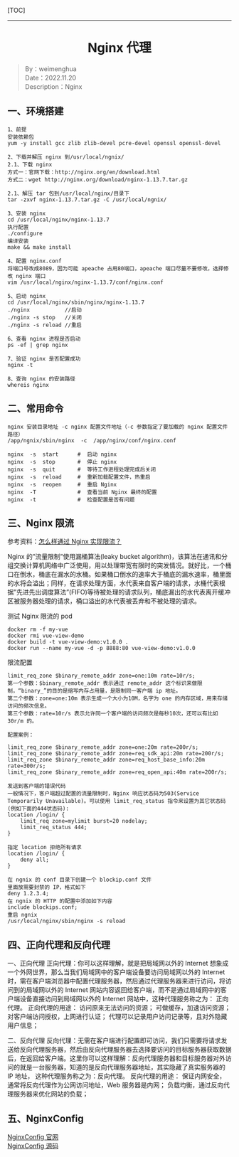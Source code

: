 [TOC]

---

<h1 align="center">Nginx 代理</h1>

> By：weimenghua  
> Date：2022.11.20  
> Description：Nginx  



## 一、环境搭建

```
1、前提
安装依赖包
yum -y install gcc zlib zlib-devel pcre-devel openssl openssl-devel

2、下载并解压 nginx 到/usr/local/ngnix/
2.1、下载 nginx
方式一：官网下载：http://nginx.org/en/download.html  
方式二：wget http://nginx.org/download/nginx-1.13.7.tar.gz

2.1、解压 tar 包到/usr/local/nginx/目录下
tar -zxvf nginx-1.13.7.tar.gz -C /usr/local/ngnix/

3、安装 nginx
cd /usr/local/nginx/nginx-1.13.7
执行配置
./configure
编译安装
make && make install

4、配置 nginx.conf
将端口号改成8089，因为可能 apeache 占用80端口，apeache 端口尽量不要修改，选择修改 nginx 端口
vim /usr/local/nginx/nginx-1.13.7/conf/nginx.conf

5、启动 nginx
cd /usr/local/nginx/sbin/nginx/nginx-1.13.7
./nginx           //启动
./nginx -s stop   //关闭
./nginx -s reload //重启

6、查看 nginx 进程是否启动
ps -ef | grep nginx

7、验证 nginx 是否配置成功
nginx -t

8、查询 nginx 的安装路径
whereis nginx
```



## 二、常用命令

```
nginx 安装目录地址 -c nginx 配置文件地址（-c 参数指定了要加载的 nginx 配置文件路径）  
/app/ngnix/sbin/nginx  -c  /app/nginx/conf/nginx.conf

nginx  -s  start      #  启动 nginx  
nginx  -s  stop       #  停止 nginx  
nginx  -s  quit       #  等待工作进程处理完成后关闭  
nginx  -s  reload     #  重新加载配置文件，热重启  
nginx  -s  reopen     #  重启 Nginx  
nginx  -T             #  查看当前 Nginx 最终的配置  
nginx  -t             #  检查配置是否有问题  
```



## 三、Nginx 限流

参考资料：[怎么样通过 Nginx 实现限流？](https://zhuanlan.zhihu.com/p/463946760)

Nginx 的”流量限制”使用漏桶算法(leaky bucket algorithm)，该算法在通讯和分组交换计算机网络中广泛使用，用以处理带宽有限时的突发情况。就好比，一个桶口在倒水，桶底在漏水的水桶。如果桶口倒水的速率大于桶底的漏水速率，桶里面的水将会溢出；同样，在请求处理方面，水代表来自客户端的请求，水桶代表根据”先进先出调度算法”(FIFO)等待被处理的请求队列，桶底漏出的水代表离开缓冲区被服务器处理的请求，桶口溢出的水代表被丢弃和不被处理的请求。

测试 Nginx 限流的 pod
```
docker rm -f my-vue
docker rmi vue-view-demo
docker build -t vue-view-demo:v1.0.0 .
docker run --name my-vue -d -p 8888:80 vue-view-demo:v1.0.0
```

限流配置
```
limit_req_zone $binary_remote_addr zone=one:10m rate=10r/s;
第一个参数：$binary_remote_addr 表示通过 remote_addr 这个标识来做限制，“binary_”的目的是缩写内存占用量，是限制同一客户端 ip 地址。
第二个参数：zone=one:10m 表示生成一个大小为10M，名字为 one 的内存区域，用来存储访问的频次信息。
第三个参数：rate=10r/s 表示允许同一个客户端的访问频次是每秒10次，还可以有比如30r/m 的。

配置案例：

limit_req_zone $binary_remote_addr zone=one:20m rate=200r/s;
limit_req_zone $binary_remote_addr zone=req_sdk_api:20m rate=200r/s;
limit_req_zone $binary_remote_addr zone=req_host_base_info:20m rate=300r/s;
limit_req_zone $binary_remote_addr zone=req_open_api:40m rate=200r/s;

发送到客户端的错误代码
一般情况下，客户端超过配置的流量限制时，Nginx 响应状态码为503(Service Temporarily Unavailable)。可以使用 limit_req_status 指令来设置为其它状态码(例如下面的444状态码):
location /login/ {
    limit_req zone=mylimit burst=20 nodelay;
    limit_req_status 444;
}

指定 location 拒绝所有请求
location /login/ {
	deny all;
}
```

```
在 ngnix 的 conf 目录下创建一个 blockip.conf 文件
里面放需要封禁的 IP，格式如下
deny 1.2.3.4;
在 ngnix 的 HTTP 的配置中添加如下内容
include blockips.conf;
重启 ngnix
/usr/local/nginx/sbin/nginx -s reload
```



## 四、正向代理和反向代理
一、正向代理
正向代理：你可以这样理解，就是把局域网以外的 Internet 想象成一个外网世界，那么当我们局域网中的客户端设备要访问局域网以外的 Internet 时，需在客户端浏览器中配置代理服务器，然后通过代理服务器来进行访问，将访问到的局域网以外的 Internet 网站内容返回给客户端，而不是通过局域网中的客户端设备直接访问到局域网以外的 Internet 网站中，这种代理服务称之为：
正向代理。
正向代理的用途：
访问原来无法访问的资源；
可做缓存，加速访问资源；
对客户端访问授权，上网进行认证；
代理可以记录用户访问记录等，且对外隐藏用户信息；

二、反向代理
反向代理：无需在客户端进行配置即可访问，我们只需要将请求发送给反向代理服务器，然后由反向代理服务器去选择要访问的目标服务器获取数据后，在返回给客户端。这里你可以这样理解：反向代理服务器和目标服务器对外访问的就是一台服务器，知道的是反向代理服务器地址，其实隐藏了真实服务器的 IP 地址， 这种代理服务称之为：反向代理。
反向代理的用途：
保证内网安全，通常将反向代理作为公网访问地址，Web 服务器是内网；
负载均衡，通过反向代理服务器来优化网站的负载；



## 五、NginxConfig

[NginxConfig 官网](https://www.digitalocean.com/community/tools/nginx?global.app.lang=zhCN)  
[NginxConfig 源码](https://github.com/digitalocean/nginxconfig.io)